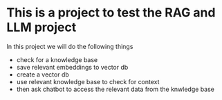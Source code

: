 # This is a project to test the RAG and LLM project

In this project we will do the following things 
- check for  a knowledge base 
- save relevant embeddings to vector db 
- create a vector db 
- use relevant knowledge base to check for context 
- then ask chatbot to access the relevant data from the knwledge base 
